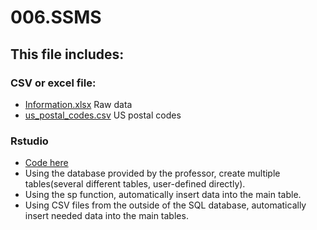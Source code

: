 # 006.SSMS

## This file includes:



### CSV or excel file:
- [Information.xlsx](https://github.com/ollill0823/006.SSMS/blob/main/W010_Final_Project/Information.xlsx) Raw data
- [us_postal_codes.csv](https://github.com/ollill0823/006.SSMS/blob/main/W010_Final_Project/us_postal_codes.csv) US postal codes




### Rstudio
- [Code here](https://github.com/ollill0823/006.SSMS/blob/main/W010_Final_Project/FinalProject-Chen%20Wang-Final.sql) 
- Using the database provided by the professor, create multiple tables(several different tables, user-defined directly). 
- Using the sp function, automatically insert data into the main table.
- Using CSV files from the outside of the SQL database, automatically insert needed data into the main tables.


